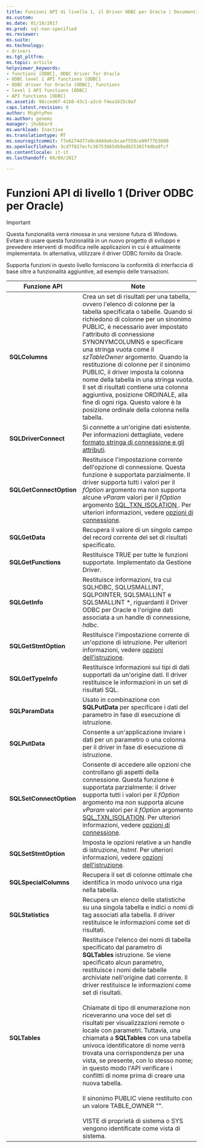 ```yaml
---
title: Funzioni API di livello 1, il Driver ODBC per Oracle | Documenti Microsoft
ms.custom: 
ms.date: 01/19/2017
ms.prod: sql-non-specified
ms.reviewer: 
ms.suite: 
ms.technology:
- drivers
ms.tgt_pltfrm: 
ms.topic: article
helpviewer_keywords:
- functions [ODBC], ODBC driver for Oracle
- ODBC level 1 API functions [ODBC]
- ODBC driver for Oracle [ODBC], functions
- level 1 API functions [ODBC]
- API functions [ODBC]
ms.assetid: 98cced6f-41b8-43c1-a3cd-f4ea1615c0af
caps.latest.revision: 8
author: MightyPen
ms.author: genemi
manager: jhubbard
ms.workload: Inactive
ms.translationtype: MT
ms.sourcegitcommit: f7e6274d77a9cdd4de6cbcaef559ca99f77b3608
ms.openlocfilehash: 3cd7f827ecfc367536654b9ad825302f4dba9fcf
ms.contentlocale: it-it
ms.lasthandoff: 09/09/2017

---
```

# <a name="level-1-api-functions-odbc-driver-for-oracle"></a>Funzioni API di livello 1 (Driver ODBC per Oracle)
> [!IMPORTANT]  
>  Questa funzionalità verrà rimossa in una versione futura di Windows. Evitare di usare questa funzionalità in un nuovo progetto di sviluppo e prevedere interventi di modifica nelle applicazioni in cui è attualmente implementata. In alternativa, utilizzare il driver ODBC fornito da Oracle.  
  
 Supporta funzioni in questo livello forniscono la conformità di interfaccia di base oltre a funzionalità aggiuntive, ad esempio delle transazioni.  
  
|Funzione API|Note|  
|------------------|-----------|  
|**SQLColumns**|Crea un set di risultati per una tabella, ovvero l'elenco di colonne per la tabella specificata o tabelle. Quando si richiedono di colonne per un sinonimo PUBLIC, è necessario aver impostato l'attributo di connessione SYNONYMCOLUMNS e specificare una stringa vuota come il *szTableOwner* argomento. Quando la restituzione di colonne per il sinonimo PUBLIC, il driver imposta la colonna nome della tabella in una stringa vuota. Il set di risultati contiene una colonna aggiuntiva, posizione ORDINALE, alla fine di ogni riga. Questo valore è la posizione ordinale della colonna nella tabella.|  
|**SQLDriverConnect**|Si connette a un'origine dati esistente. Per informazioni dettagliate, vedere [formato stringa di connessione e gli attributi](../../odbc/microsoft/connection-string-format-and-attributes.md).|  
|**SQLGetConnectOption**|Restituisce l'impostazione corrente dell'opzione di connessione. Questa funzione è supportata parzialmente. Il driver supporta tutti i valori per il *fOption* argomento ma non supporta alcune *vParam* valori per il *fOption* argomento [SQL_TXN_ISOLATION ](../../odbc/microsoft/connect-options.md). Per ulteriori informazioni, vedere [opzioni di connessione](../../odbc/microsoft/connect-options.md).|  
|**SQLGetData**|Recupera il valore di un singolo campo del record corrente del set di risultati specificato.|  
|**SQLGetFunctions**|Restituisce TRUE per tutte le funzioni supportate. Implementato da Gestione Driver.|  
|**SQLGetInfo**|Restituisce informazioni, tra cui SQLHDBC, SQLUSMALLINT, SQLPOINTER, SQLSMALLINT e SQLSMALLINT \*, riguardanti il Driver ODBC per Oracle e l'origine dati associata a un handle di connessione, *hdbc*.|  
|**SQLGetStmtOption**|Restituisce l'impostazione corrente di un'opzione di istruzione. Per ulteriori informazioni, vedere [opzioni dell'istruzione](../../odbc/microsoft/statement-options.md).|  
|**SQLGetTypeInfo**|Restituisce informazioni sui tipi di dati supportati da un'origine dati. Il driver restituisce le informazioni in un set di risultati SQL.|  
|**SQLParamData**|Usato in combinazione con **SQLPutData** per specificare i dati del parametro in fase di esecuzione di istruzione.|  
|**SQLPutData**|Consente a un'applicazione inviare i dati per un parametro o una colonna per il driver in fase di esecuzione di istruzione.|  
|**SQLSetConnectOption**|Consente di accedere alle opzioni che controllano gli aspetti della connessione. Questa funzione è supportata parzialmente: il driver supporta tutti i valori per il *fOption* argomento ma non supporta alcune *vParam* valori per il *fOption* argomento [SQL_TXN_ISOLATION](../../odbc/microsoft/connect-options.md). Per ulteriori informazioni, vedere [opzioni di connessione](../../odbc/microsoft/connect-options.md).|  
|**SQLSetStmtOption**|Imposta le opzioni relative a un handle di istruzione, *hstmt*. Per ulteriori informazioni, vedere [opzioni dell'istruzione](../../odbc/microsoft/statement-options.md).|  
|**SQLSpecialColumns**|Recupera il set di colonne ottimale che identifica in modo univoco una riga nella tabella.|  
|**SQLStatistics**|Recupera un elenco delle statistiche su una singola tabella e indici o nomi di tag associati alla tabella. Il driver restituisce le informazioni come set di risultati.|  
|**SQLTables**|Restituisce l'elenco dei nomi di tabella specificato dal parametro di **SQLTables** istruzione. Se viene specificato alcun parametro, restituisce i nomi delle tabelle archiviate nell'origine dati corrente. Il driver restituisce le informazioni come set di risultati.<br /><br /> Chiamate di tipo di enumerazione non riceveranno una voce del set di risultati per visualizzazioni remote o locale con parametri. Tuttavia, una chiamata a **SQLTables** con una tabella univoca identificatore di nome verrà trovata una corrispondenza per una vista, se presente, con lo stesso nome; in questo modo l'API verificare i conflitti di nome prima di creare una nuova tabella.<br /><br /> Il sinonimo PUBLIC viene restituito con un valore TABLE_OWNER "".<br /><br /> VISTE di proprietà di sistema o SYS vengono identificate come vista di sistema.|

